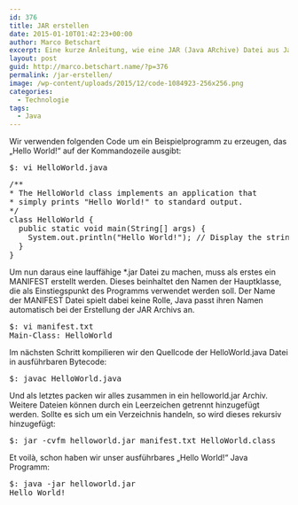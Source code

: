 ```yaml
---
id: 376
title: JAR erstellen
date: 2015-01-10T01:42:23+00:00
author: Marco Betschart
excerpt: Eine kurze Anleitung, wie eine JAR (Java ARchive) Datei aus Java Source Code generiert wird.
layout: post
guid: http://marco.betschart.name/?p=376
permalink: /jar-erstellen/
image: /wp-content/uploads/2015/12/code-1084923-256x256.png
categories:
  - Technologie
tags:
  - Java
---
```

Wir verwenden folgenden Code um ein Beispielprogramm zu erzeugen, das „Hello World!“ auf der Kommandozeile ausgibt:

<pre class="lang:sh decode:true">$: vi HelloWorld.java</pre>

<pre class="lang:java decode:true">/**
* The HelloWorld class implements an application that
* simply prints "Hello World!" to standard output.
*/
class HelloWorld {
  public static void main(String[] args) {
    System.out.println("Hello World!"); // Display the string.
  }
}</pre>

Um nun daraus eine lauffähige *.jar Datei zu machen, muss als erstes ein MANIFEST erstellt werden. Dieses beinhaltet den Namen der Hauptklasse, die als Einstiegspunkt des Programms verwendet werden soll. Der Name der MANIFEST Datei spielt dabei keine Rolle, Java passt ihren Namen automatisch bei der Erstellung der JAR Archivs an.

<pre class="lang:sh decode:true">$: vi manifest.txt
Main-Class: HelloWorld</pre>

Im nächsten Schritt kompilieren wir den Quellcode der HelloWorld.java Datei in ausführbaren Bytecode:

<pre class="lang:sh decode:true">$: javac HelloWorld.java</pre>

Und als letztes packen wir alles zusammen in ein helloworld.jar Archiv. Weitere Dateien können durch ein Leerzeichen getrennt hinzugefügt werden. Sollte es sich um ein Verzeichnis handeln, so wird dieses rekursiv hinzugefügt:

<pre class="lang:sh decode:true">$: jar -cvfm helloworld.jar manifest.txt HelloWorld.class</pre>

Et voilà, schon haben wir unser ausführbares „Hello World!“ Java Programm:

<pre class="lang:sh decode:true ">$: java -jar helloworld.jar
Hello World!</pre>